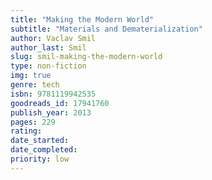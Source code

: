 ```yaml
---
title: "Making the Modern World"
subtitle: "Materials and Dematerialization"
author: Vaclav Smil
author_last: Smil
slug: smil-making-the-modern-world
type: non-fiction
img: true
genre: tech
isbn: 9781119942535
goodreads_id: 17941760
publish_year: 2013
pages: 229
rating: 
date_started:
date_completed:
priority: low
---
```

